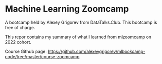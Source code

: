 # Machine Learning Zoomcamp
A bootcamp held by Alexey Grigorev from DataTalks.Club. 
This bootcamp is free of charge.

This repor contains my summary of what I learned from mlzoomcamp on 2022 cohort.

Course Github page: https://github.com/alexeygrigorev/mlbookcamp-code/tree/master/course-zoomcamp
